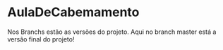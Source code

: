 # AulaDeCabemamento

Nos Branchs estão as versões do projeto.
Aqui no branch master está a versão final do projeto!
